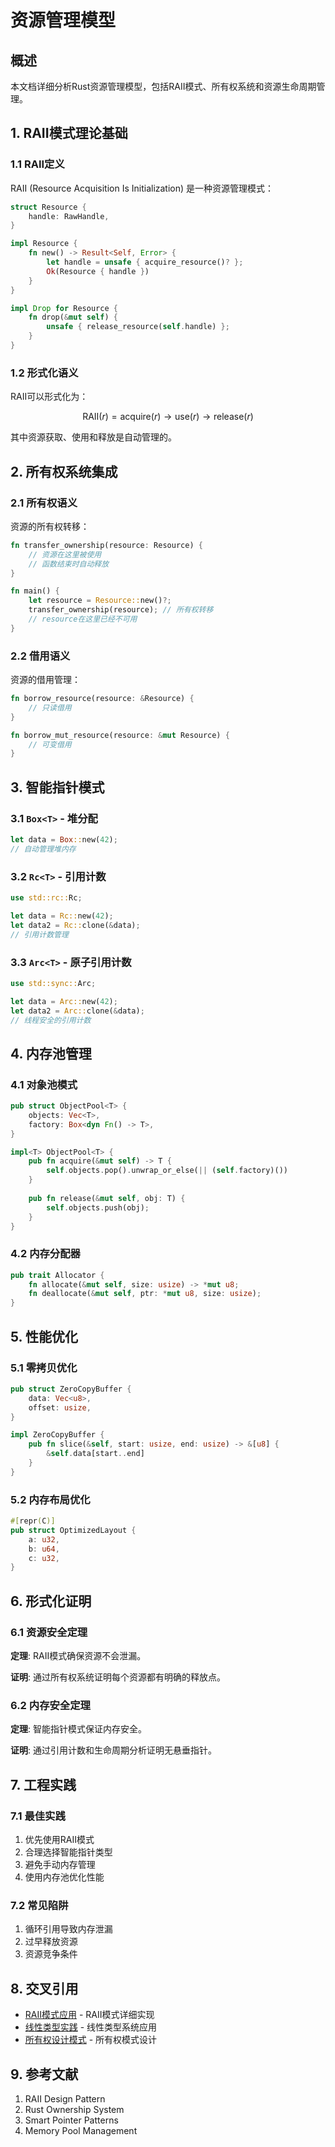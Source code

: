 # 资源管理模型

## 概述

本文档详细分析Rust资源管理模型，包括RAII模式、所有权系统和资源生命周期管理。

## 1. RAII模式理论基础

### 1.1 RAII定义

RAII (Resource Acquisition Is Initialization) 是一种资源管理模式：

```rust
struct Resource {
    handle: RawHandle,
}

impl Resource {
    fn new() -> Result<Self, Error> {
        let handle = unsafe { acquire_resource()? };
        Ok(Resource { handle })
    }
}

impl Drop for Resource {
    fn drop(&mut self) {
        unsafe { release_resource(self.handle) };
    }
}
```

### 1.2 形式化语义

RAII可以形式化为：

$$
\text{RAII}(r) = \text{acquire}(r) \rightarrow \text{use}(r) \rightarrow \text{release}(r)
$$

其中资源获取、使用和释放是自动管理的。

## 2. 所有权系统集成

### 2.1 所有权语义

资源的所有权转移：

```rust
fn transfer_ownership(resource: Resource) {
    // 资源在这里被使用
    // 函数结束时自动释放
}

fn main() {
    let resource = Resource::new()?;
    transfer_ownership(resource); // 所有权转移
    // resource在这里已经不可用
}
```

### 2.2 借用语义

资源的借用管理：

```rust
fn borrow_resource(resource: &Resource) {
    // 只读借用
}

fn borrow_mut_resource(resource: &mut Resource) {
    // 可变借用
}
```

## 3. 智能指针模式

### 3.1 `Box<T>` - 堆分配

```rust
let data = Box::new(42);
// 自动管理堆内存
```

### 3.2 `Rc<T>` - 引用计数

```rust
use std::rc::Rc;

let data = Rc::new(42);
let data2 = Rc::clone(&data);
// 引用计数管理
```

### 3.3 `Arc<T>` - 原子引用计数

```rust
use std::sync::Arc;

let data = Arc::new(42);
let data2 = Arc::clone(&data);
// 线程安全的引用计数
```

## 4. 内存池管理

### 4.1 对象池模式

```rust
pub struct ObjectPool<T> {
    objects: Vec<T>,
    factory: Box<dyn Fn() -> T>,
}

impl<T> ObjectPool<T> {
    pub fn acquire(&mut self) -> T {
        self.objects.pop().unwrap_or_else(|| (self.factory)())
    }
    
    pub fn release(&mut self, obj: T) {
        self.objects.push(obj);
    }
}
```

### 4.2 内存分配器

```rust
pub trait Allocator {
    fn allocate(&mut self, size: usize) -> *mut u8;
    fn deallocate(&mut self, ptr: *mut u8, size: usize);
}
```

## 5. 性能优化

### 5.1 零拷贝优化

```rust
pub struct ZeroCopyBuffer {
    data: Vec<u8>,
    offset: usize,
}

impl ZeroCopyBuffer {
    pub fn slice(&self, start: usize, end: usize) -> &[u8] {
        &self.data[start..end]
    }
}
```

### 5.2 内存布局优化

```rust
#[repr(C)]
pub struct OptimizedLayout {
    a: u32,
    b: u64,
    c: u32,
}
```

## 6. 形式化证明

### 6.1 资源安全定理

**定理**: RAII模式确保资源不会泄漏。

**证明**: 通过所有权系统证明每个资源都有明确的释放点。

### 6.2 内存安全定理

**定理**: 智能指针模式保证内存安全。

**证明**: 通过引用计数和生命周期分析证明无悬垂指针。

## 7. 工程实践

### 7.1 最佳实践

1. 优先使用RAII模式
2. 合理选择智能指针类型
3. 避免手动内存管理
4. 使用内存池优化性能

### 7.2 常见陷阱

1. 循环引用导致内存泄漏
2. 过早释放资源
3. 资源竞争条件

## 8. 交叉引用

- [RAII模式应用](./02_raii_patterns.md) - RAII模式详细实现
- [线性类型实践](./03_linear_types_practice.md) - 线性类型系统应用
- [所有权设计模式](./06_ownership_patterns.md) - 所有权模式设计

## 9. 参考文献

1. RAII Design Pattern
2. Rust Ownership System
3. Smart Pointer Patterns
4. Memory Pool Management
